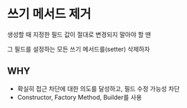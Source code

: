 # 쓰기 메서드 제거

생성할 때 지정한 필드 값이 절대로 변경되지 말아야 할 땐

그 필드를 설정하는 모든 쓰기 메서드를(setter) 삭제하자

## WHY

- 확실히 접근 차단에 대한 의도를 달성하고, 필드 수정 가능성 차단
- Constructor, Factory Method, Builder를 사용
